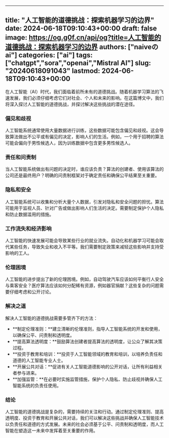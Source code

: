 
---
title: "人工智能的道德挑战：探索机器学习的边界"
date: 2024-06-18T09:10:43+00:00
draft: false
image: https://og.g0f.cn/api/og?title=人工智能的道德挑战：探索机器学习的边界
authors: ["naiveのai"]
categories: ["ai"]
tags: ["chatgpt","sora","openai","Mistral AI"]
slug: "20240618091043"
lastmod: 2024-06-18T09:10:43+00:00
---
在人工智能（AI）时代，我们面临着前所未有的道德挑战。随着机器学习算法的飞速发展，我们必须仔细考虑它们对社会、个人和未来的影响。在这篇博文中，我们将深入探讨人工智能的道德挑战，并探讨解决这些挑战的潜在途径。

### 偏见和歧视

人工智能系统通常使用大量数据进行训练，这些数据可能包含偏见和歧视。这会导致算法做出不公平或有偏见的决定，影响人们的生活。例如，一个用于招聘的算法可能会偏向于男性候选人，因为训练数据中包含更多男性候选人。

### 责任和问责制

当人工智能系统做出有问题的决定时，谁应该负责？算法的创建者、使用该算法的公司还是最终用户？明确的问责制框架对于确定责任和确保公平结果至关重要。

### 隐私和安全

人工智能系统可以收集和分析大量个人数据，引发对隐私和安全问题的担忧。算法可能用于监视人员、针对广告或做出影响人们生活的决定。需要制定保护个人隐私和防止数据滥用的措施。

### 工作流失和经济影响

人工智能的快速发展可能会导致某些行业的就业流失。自动化和机器学习可能会取代某些任务，导致失业和收入不平等。我们需要制定政策来减轻这些影响并支持受影响的工人。

### 伦理困境

人工智能的进步提出了新的伦理困境。例如，自动驾驶汽车应该如何平衡行人安全与乘客安全？医疗算法应该如何分配稀有资源，例如器官捐献？这些复杂的问题需要仔细考虑和公开讨论。

### 解决之道

解决人工智能的道德挑战需要多管齐下的方法：

* **制定伦理准则：**建立清晰的伦理准则，指导人工智能系统的开发和使用，以确保公平、问责制和透明度。
* **提高算法透明度：**鼓励算法创建者提高算法的透明度，让公众了解其决策过程。
* **投资于教育和培训：**投资于人工智能领域的教育和培训，以培养负责任和道德的人工智能专业人士。
* **开展公共对话：**促进有关人工智能道德影响的公开对话，让所有利益相关者参与进来。
* **加强监管：**在必要时实施监管措施，保护个人隐私、防止歧视并确保人工智能系统的负责任使用。

### 结论

人工智能的道德挑战是复杂的，需要持续的关注和行动。通过制定伦理准则、提高透明度、投资于教育和开展公共对话，我们可以解决这些挑战并确保人工智能技术以负责任和道德的方式发展。未来的社会必须基于公平、问责制和透明度，而人工智能在塑造这一未来中发挥着至关重要的作用。
